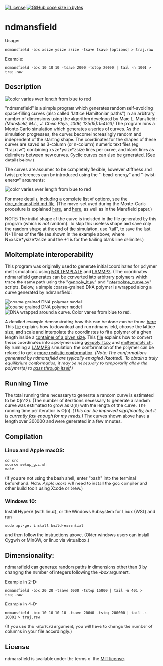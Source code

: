 [![License](https://img.shields.io/badge/License-MIT-green.svg)]()
[![GitHub code size in bytes](https://img.shields.io/github/languages/code-size/jewettaij/ndmansfield)]()



ndmansfield
===========

Usage:
```
ndmansfield -box xsize ysize zsize -tsave tsave [options] > traj.raw
```

Example:

```
ndmansfield -box 10 10 10 -tsave 2000 -tstop 20000 | tail -n 1001 > traj.raw
```

##  Description

![color varies over length from blue to red](./doc/images/hamiltonian_paths_16x16x16.gif)

"ndmansfield" is a simple program which
generates random self-avoiding space-filling curves
(also called "lattice Hamiltonian paths")
in an arbitrary number of dimensions 
using the algorithm developed by Marc L. Mansfield:
*(Mansfield, M.L., J. Chem Phys, 2006, 125(15):154103)*
The program runs a Monte-Carlo simulation
which generates a series of curves.  As the simulation progresses,
the curves become increasingly random and independent of the starting shape.
The coordinates for the shapes of these curves are saved as 3-column
(or n-column) numeric text files (eg "traj.raw") containing xsize\*ysize\*zsize
lines per curve, and blank lines as delimiters between new curves.
Cyclic curves can also be generated.  (See details below.)

The curves are assumed to be completely flexible,
however stiffness and twist preferences can be introduced
using the "-bend-energy" and "-twist-energy" arguments:

![color varies over length from blue to red](./doc/images/increasing_stiffness_50x50x125.gif)

For more details, including a complete list of options, see the
[doc_ndmansfield.md file](doc/doc_ndmansfield.md).
(The move-set used during the Monte-Carlo procedure is explained
 [here](doc/images/Mansfield_monte-carlo_move_JCP2006_Fig1.png),
 and
 [here](doc/readme_motivation_and_introduction.pdf),
as well as in the Mansfield paper.)

NOTE: The initial shape of the curve is included in the file generated by this
program (which is *not* random).  To skip this useless shape and save only
the random shape at the end of the simulation, use "tail", to save the last N+1
lines of the file (as shown in the example above;
where N=xsize\*ysize\*zsize
and the +1 is for the trailing blank line delimiter.)

## Moltemplate interoperability

This program was originally used to generate initial 
coordinates for polymer melt simulations using
[MOLTEMPLATE](http://www.moltemplate.org "Moltemplate Homepage") and
[LAMMPS](http://lammps.sandia.gov "LAMMPS Home Page").
(The coordinates ndmansfield generates can be converted into arbitrary
polymers which trace the same path using the
"[genpoly_lt.py](https://github.com/jewettaij/moltemplate/blob/master/doc/doc_genpoly_lt.md)" and
"[interpolate_curve.py](https://github.com/jewettaij/moltemplate/blob/master/doc/doc_interpolate_curve.md)" scripts.
Below, a simple coarse-grained DNA polymer is wrapped along a curve generated by ndmansfield:

![coarse grained DNA polymer model](./doc/images/moltemplate_usage/CG_dsDNA_gold_turquoise.gif)  ![coarse grained DNA polymer model](./doc/images/rightarrow.png)  ![DNA wrapped around a curve. Color varies from blue to red.](./doc/images/moltemplate_usage/wrap_CG_dsDNA_around_a_curve_from_ndmansfield_LLR.png)

A detailed example demonstrating how this can be done can be found
[here](https://github.com/jewettaij/moltemplate/tree/master/examples/coarse_grained/DNA_models/dsDNA_only/2strands/3bp_2particles/confined_viral_DNA).
This [file](https://github.com/jewettaij/moltemplate/tree/master/examples/coarse_grained/DNA_models/dsDNA_only/2strands/3bp_2particles/confined_viral_DNA/STEP_1_generate_coords.sh)
explains how to download and run ndmansfield, choose the lattice size,
and scale and interpolate the coordinates to fit a polymer of a given
length inside a
[container of a given size](https://github.com/jewettaij/moltemplate/tree/master/examples/coarse_grained/DNA_models/dsDNA_only/2strands/3bp_2particles/confined_viral_DNA/images/DNA%2Bcapsid_cutaway_t%3D0_LR.jpg "DNA inside the HIV capsid").
This [file](https://github.com/jewettaij/moltemplate/tree/master/examples/coarse_grained/DNA_models/dsDNA_only/2strands/3bp_2particles/confined_viral_DNA/STEP_2_generate_LAMMPS_files.sh)
explains how to convert these coordinates into a polymer using
[genpoly_lt.py](https://github.com/jewettaij/moltemplate/blob/master/doc/doc_genpoly_lt.md) and
[moltemplate.sh](http://moltemplate.org "Moltemplate Homepage").
By running a [LAMMPS](http://lammps.sandia.gov) simulation,
the conformation of the polymer can be relaxed to get a
[more realistic conformation](https://github.com/jewettaij/moltemplate/tree/master/examples/coarse_grained/DNA_models/dsDNA_only/2strands/3bp_2particles/confined_viral_DNA/images/DNA%2Bcapsid_cutaway_not_equilibrated_LR.jpg "relaxed DNA inside the HIV capsid").
*(Note: The conformations generated by ndmansfield are typically entagled
(knotted). To obtain a truly equilibrium conformation, it may be
necessary to temporarily allow the polymer(s) to
[pass through itself](https://github.com/jewettaij/moltemplate/tree/master/examples/coarse_grained/DNA_models/dsDNA_only/2strands/3bp_2particles/confined_viral_DNA/README.md).)*


## Running Time

The total running time necessary to generate a random curve is estimated to be O(n^2).  (The number of iterations necessary to generate a random curve was estimated to grow as O(n) with the length of the curve.  The running time per iteration is O(n).  *(This can be improved significantly, but it is currently fast enough for my needs.)*  The curves shown above have a length over 300000  and were generated in a few minutes.


## Compilation

### Linux and Apple macOS:
```
cd src
source setup_gcc.sh
make
```
(If you are not using the bash shell, enter "bash" into the terminal beforehand.
 *Note: Apple users* will need to install the gcc compiler
 and other build tools using Xcode or brew.)

### Windows 10:

Install HyperV (with linux), or the Windows Subsystem for Linux (WSL) and run
```
sudo apt-get install build-essential
```
and then follow the instructions above.
(Older windows users can install Cygwin or MinGW, or linux via virtualbox.)


## Dimensionality:

ndmansfield can generate random paths in dimensions
other than 3 by changing the number of integers following the *-box* argument.

Example in 2-D:
```
ndmansfield -box 20 20 -tsave 1000 -tstop 15000 | tail -n 401 > traj.raw
```

Example in 4-D:
```
ndmansfield -box 10 10 10 10 -tsave 20000 -tstop 200000 | tail -n 10001 > traj.raw
```

(If you use the *-startcrd* argument, you will have to change the number of
columns in your file accordingly.)

## License

ndmansfield is available under the terms of the [MIT license](LICENSE.md).

